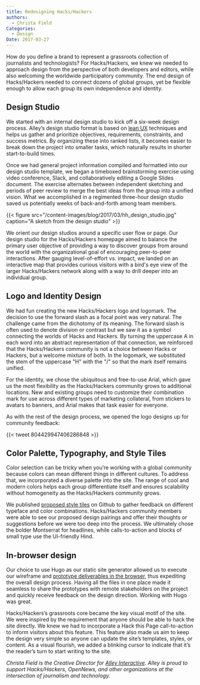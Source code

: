 ```yaml
---
title: Redesigning Hacks/Hackers
authors:
  - Christa Field
Categories:
  - Design
Date: 2017-03-27
---
```


How do you define a brand to represent a grassroots collection of journalists and technologists? For Hacks/Hackers, we knew we needed to approach design from the perspective of both developers and editors, while also welcoming the worldwide participatory community. The end design of Hacks/Hackers needed to connect dozens of global groups, yet be flexible enough to allow each group its own independence and identity.

## Design Studio

We started with an internal design studio to kick off a six-week design process. Alley’s design studio format is based on [lean UX][1] techniques and helps us gather and prioritize objectives, requirements, constraints, and success metrics. By organizing these into ranked lists, it becomes easier to break down the project into smaller tasks, which naturally results in shorter start-to-build times.

Once we had general project information compiled and formatted into our design studio template, we began a timeboxed brainstorming exercise using video conference, Slack, and collaboratively editing a Google Slides document. The exercise alternates between independent sketching and periods of peer review to merge the best ideas from the group into a unified vision. What we accomplished in a regimented three-hour design studio saved us potentially weeks of back-and-forth among team members.

{{< figure src="/content-images/blog/2017/03/hh_design_studio.jpg" caption="A sketch from the design studio" >}}

We orient our design studios around a specific user flow or page. Our design studio for the Hacks/Hackers homepage aimed to balance the primary user objective of providing a way to discover groups from around the world with the organizational goal of encouraging peer-to-peer interactions. After gauging level-of-effort vs. impact, we landed on an interactive map that provides curious visitors with a bird's eye view of the larger Hacks/Hackers network along with a way to drill deeper into an individual group.

## Logo and Identity Design

We had fun creating the new Hacks/Hackers logo and logomark. The decision to use the forward slash as a focal point was very natural. The challenge came from the dichotomy of its meaning. The forward slash is often used to denote division or contrast but we saw it as a symbol connecting the worlds of Hacks and Hackers. By turning the uppercase A in each word into an abstract representation of that connection, we reinforced that the Hacks/Hackers community is not a choice between Hacks or Hackers, but a welcome mixture of both. In the logomark, we substituted the stem of the uppercase "H" with the "/" so that the mark itself remains unified.

For the identity, we chose the ubiquitous and free-to-use Arial, which gave us the most flexibility as the Hacks/Hackers community grows to additional locations. New and existing groups need to customize their combination mark for use across different types of marketing collateral, from stickers to avatars to banners, and Arial makes that task easier for everyone.

As with the rest of the design process, we opened the logo designs up for community feedback:

{{< tweet 804429947406286848 >}}

## Color Palette, Typography, and Style Tiles

Color selection can be tricky when you’re working with a global community because colors can mean different things in different cultures. To address that, we incorporated a diverse palette into the site. The range of cool and modern colors helps each group differentiate itself and ensures scalability without homogeneity as the Hacks/Hackers community grows.

We published [proposed style tiles][2] on Github to gather feedback on different typeface and color combinations. Hacks/Hackers community members were able to see our proposed design pairings and offer their thoughts or suggestions before we were too deep into the process. We ultimately chose the bolder Montserrat for headlines, while calls-to-action and blocks of small type use the UI-friendly Hind.

## In-browser design

Our choice to use Hugo as our static site generator allowed us to execute our wireframe and [prototype deliverables in the browser][3], thus expediting the overall design process. Having all the files in one place made it seamless to share the prototypes with remote stakeholders on the project and quickly receive feedback on the design direction. Working with Hugo was great.

Hacks/Hackers’s grassroots core became the key visual motif of the site. We were inspired by the requirement that anyone should be able to hack the site directly. We knew we had to incorporate a Hack this Page call-to-action to inform visitors about this feature. This feature also made us aim to keep the design very simple so anyone can update the site’s templates, styles, or content. As a visual flourish, we added a blinking cursor to indicate that it’s the reader’s turn to start writing to the site.

_Christa Field is the Creative Director for [Alley Interactive][4]. Alley is proud to support Hacks/Hackers, OpenNews, and other organizations at the intersection of journalism and technology._


[1]: https://www.interaction-design.org/literature/article/a-simple-introduction-to-lean-ux
[2]: https://hackshackers.github.io/hh-prototypes/prototype/dist/styletile1.html
[3]: https://hackshackers.github.io/hh-prototypes/prototype/dist/homepage.html
[4]: https://www.alleyinteractive.com

<meta name="twitter:card" content="summary">
<meta name="twitter:image:src" content="https://hackshackers.com/content-images/blog/2017/03/hh_design_studio.jpg">
